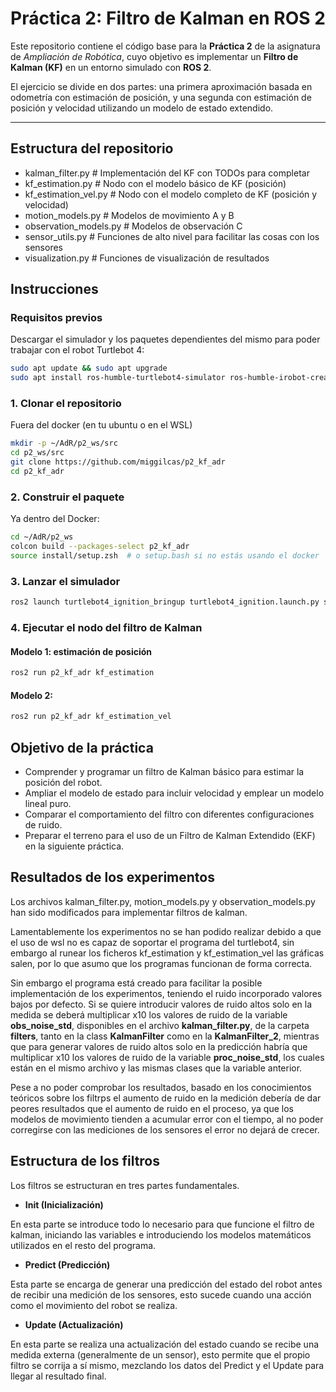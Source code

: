 # Práctica 2: Filtro de Kalman en ROS 2
Este repositorio contiene el código base para la **Práctica 2** de la asignatura de *Ampliación de Robótica*, cuyo objetivo es implementar un **Filtro de Kalman (KF)** en un entorno simulado con **ROS 2**.

El ejercicio se divide en dos partes: una primera aproximación basada en odometría con estimación de posición, y una segunda con estimación de posición y velocidad utilizando un modelo de estado extendido.

---

## Estructura del repositorio
 - kalman_filter.py # Implementación del KF con TODOs para completar 
 - kf_estimation.py # Nodo con el modelo básico de KF (posición)
 - kf_estimation_vel.py # Nodo con el modelo completo de KF (posición y velocidad) 
 - motion_models.py # Modelos de movimiento A y B 
 - observation_models.py # Modelos de observación C
 - sensor_utils.py # Funciones de alto nivel para facilitar las cosas con los sensores
 - visualization.py # Funciones de visualización de resultados
 

## Instrucciones

### Requisitos previos
Descargar el simulador y los paquetes dependientes del mismo para poder trabajar con el robot Turtlebot 4:

```bash
sudo apt update && sudo apt upgrade
sudo apt install ros-humble-turtlebot4-simulator ros-humble-irobot-create-nodes ros-dev-tools

```

### 1. Clonar el repositorio
Fuera del docker (en tu ubuntu o en el WSL)

```bash
mkdir -p ~/AdR/p2_ws/src
cd p2_ws/src
git clone https://github.com/miggilcas/p2_kf_adr
cd p2_kf_adr
```
### 2. Construir el paquete
Ya dentro del Docker:
```bash
cd ~/AdR/p2_ws
colcon build --packages-select p2_kf_adr
source install/setup.zsh  # o setup.bash si no estás usando el docker
```
### 3. Lanzar el simulador
```bash
ros2 launch turtlebot4_ignition_bringup turtlebot4_ignition.launch.py slam:=true nav2:=true rviz:=true
```
### 4. Ejecutar el nodo del filtro de Kalman
#### Modelo 1: estimación de posición
```bash
ros2 run p2_kf_adr kf_estimation
```
#### Modelo 2:
```bash
ros2 run p2_kf_adr kf_estimation_vel
```

## Objetivo de la práctica

- Comprender y programar un filtro de Kalman básico para estimar la posición del robot.
- Ampliar el modelo de estado para incluir velocidad y emplear un modelo lineal puro.
- Comparar el comportamiento del filtro con diferentes configuraciones de ruido.
- Preparar el terreno para el uso de un Filtro de Kalman Extendido (EKF) en la siguiente práctica.

## Resultados de los experimentos
Los archivos kalman_filter.py, motion_models.py y observation_models.py han sido modificados para implementar filtros de kalman.

Lamentablemente los experimentos no se han podido realizar debido a que el uso de wsl no es capaz de soportar el programa del turtlebot4, sin embargo al runear los ficheros kf_estimation y kf_estimation_vel las gráficas salen, por lo que asumo que los programas funcionan de forma correcta.

Sin embargo el programa está creado para facilitar la posible implementación de los experimentos, teniendo el ruido incorporado valores bajos por defecto. 
Si se quiere introducir valores de ruido altos solo en la medida se deberá multiplicar x10 los valores de ruido de la variable **obs_noise_std**, disponibles en el archivo **kalman_filter.py**, de la carpeta **filters**, tanto en la class **KalmanFilter** como en la **KalmanFilter_2**, mientras que para generar valores de ruido altos solo en la predicción habría que multiplicar x10 los valores de ruido de la variable **proc_noise_std**, los cuales están en el mismo archivo y las mismas clases que la variable anterior.

Pese a no poder comprobar los resultados, basado en los conocimientos teóricos sobre los filtrps el aumento de ruido en la medición debería de dar peores resultados que el aumento de ruido en el proceso, ya que los modelos de movimiento tienden a acumular error con el tiempo, al no poder corregirse con las mediciones de los sensores el error no dejará de crecer.

## Estructura de los filtros

Los filtros se estructuran en tres partes fundamentales.

- **Init (Inicialización)**

En esta parte se introduce todo lo necesario para que funcione el filtro de kalman, iniciando las variables e introduciendo los modelos matemáticos utilizados en el resto del programa.

- **Predict (Predicción)**

 Esta parte se encarga de generar una predicción del estado del robot antes de recibir una medición de los sensores, esto sucede cuando una acción como el movimiento del robot se realiza.

- **Update (Actualización)**

En esta parte se realiza una actualización del estado cuando se recibe una medida externa (generalmente de un sensor), esto permite que el propio filtro se corrija a sí mismo, mezclando los datos del Predict y el Update para llegar al resultado final.
